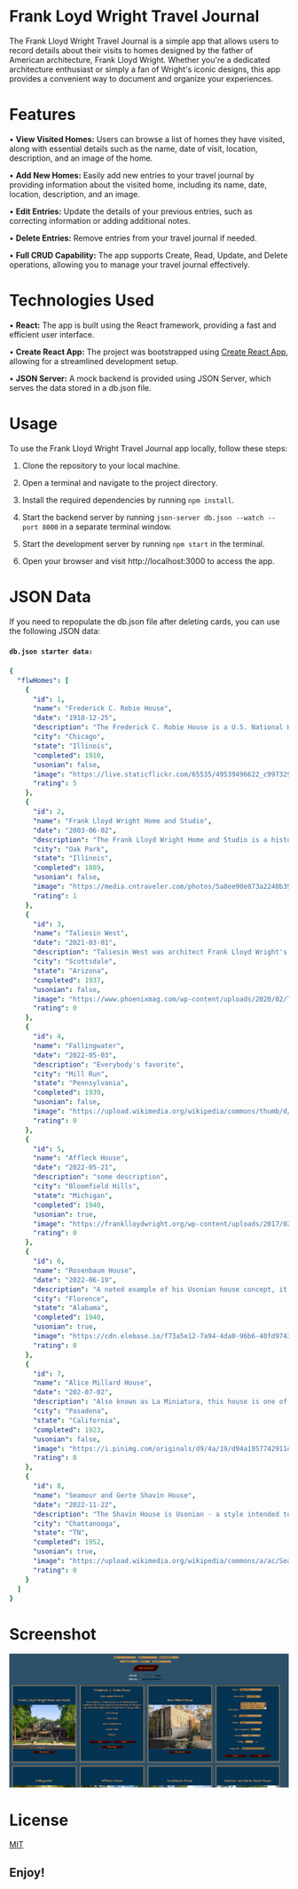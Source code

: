# Frank Loyd Wright Travel Journal

The Frank Lloyd Wright Travel Journal is a simple app that allows users to record details about their visits to homes designed by the father of American architecture, Frank Lloyd Wright. Whether you're a dedicated architecture enthusiast or simply a fan of Wright's iconic designs, this app provides a convenient way to document and organize your experiences.


# Features

• **View Visited Homes:** Users can browse a list of homes they have visited, along with essential details such as the name, date of visit, location, description, and an image of the home.

• **Add New Homes:** Easily add new entries to your travel journal by providing information about the visited home, including its name, date, location, description, and an image.

• **Edit Entries:** Update the details of your previous entries, such as correcting information or adding additional notes.

• **Delete Entries:** Remove entries from your travel journal if needed.

• **Full CRUD Capability:** The app supports Create, Read, Update, and Delete operations, allowing you to manage your travel journal effectively.


# Technologies Used
• **React:** The app is built using the React framework, providing a fast and efficient user interface.

• **Create React App:** The project was bootstrapped using [Create React App](https://github.com/facebook/create-react-app), allowing for a streamlined development setup.

• **JSON Server:** A mock backend is provided using JSON Server, which serves the data stored in a db.json file.
# Usage

To use the Frank Lloyd Wright Travel Journal app locally, follow these steps:

1. Clone the repository to your local machine.

2. Open a terminal and navigate to the project directory.

3. Install the required dependencies by running `npm install`.

4. Start the backend server by running `json-server db.json --watch --port 8000` in a separate terminal window.

5. Start the development server by running `npm start` in the terminal.

6. Open your browser and visit http://localhost:3000 to access the app.


# JSON Data

If you need to repopulate the db.json file after deleting cards, you can use the following JSON data:

#### `db.json starter data:`

```yaml
{
  "flwHomes": [
    {
      "id": 1,
      "name": "Frederick C. Robie House",
      "date": "1910-12-25",
      "description": "The Frederick C. Robie House is a U.S. National Historic Landmark now on the campus of the University of Chicago in the South Side neighborhood of Hyde Park in Chicago, Illinois. ",
      "city": "Chicago",
      "state": "Illinois",
      "completed": 1910,
      "usonian": false,
      "image": "https://live.staticflickr.com/65535/49539496622_c997329f78_b.jpg",
      "rating": 5
    },
    {
      "id": 2,
      "name": "Frank Lloyd Wright Home and Studio",
      "date": "2003-06-02",
      "description": "The Frank Lloyd Wright Home and Studio is a historic house and design studio in Oak Park, Illinois, which was designed and owned by architect Frank Lloyd Wright. First built in 1889 and added to over the years, the home and studio is furnished with original Wright-designed furniture and textiles.",
      "city": "Oak Park",
      "state": "Illinois",
      "completed": 1889,
      "usonian": false,
      "image": "https://media.cntraveler.com/photos/5a8ee90e873a2240b39fffea/16:9/w_2560,c_limit/Frank-Lloyd-Wright-House-and-Studio-Tour_2018_StudioFacade_JamesCaulfield_July2017.jpg",
      "rating": 1
    },
    {
      "id": 3,
      "name": "Taliesin West",
      "date": "2021-03-01",
      "description": "Taliesin West was architect Frank Lloyd Wright's winter home and studio in the desert from 1937 until his death in 1959 at the age of 91. Today it is the headquarters of the Frank Lloyd Wright Foundation.",
      "city": "Scottsdale",
      "state": "Arizona",
      "completed": 1937,
      "usonian": false,
      "image": "https://www.phoenixmag.com/wp-content/uploads/2020/02/Taliesin-West_Front-evening-1_Photo-credit-Andrew-Pielage_copyright-Frank-Lloyd-Wright-Foundation.jpg",
      "rating": 0
    },
    {
      "id": 4,
      "name": "Fallingwater",
      "date": "2022-05-03",
      "description": "Everybody's favorite",
      "city": "Mill Run",
      "state": "Pennsylvania",
      "completed": 1939,
      "usonian": false,
      "image": "https://upload.wikimedia.org/wikipedia/commons/thumb/d/dd/Fallingwater%2C_also_known_as_the_Edgar_J._Kaufmann%2C_Sr.%2C_residence%2C_Pennsylvania%2C_by_Carol_M._Highsmith.jpg/1280px-Fallingwater%2C_also_known_as_the_Edgar_J._Kaufmann%2C_Sr.%2C_residence%2C_Pennsylvania%2C_by_Carol_M._Highsmith.jpg",
      "rating": 0
    },
    {
      "id": 5,
      "name": "Affleck House",
      "date": "2022-05-21",
      "description": "some description",
      "city": "Bloomfield Hills",
      "state": "Michigan",
      "completed": 1940,
      "usonian": true,
      "image": "https://franklloydwright.org/wp-content/uploads/2017/02/Affleck_House_dusk_9-3-14_0066-fused-dc2_br-1382x640.jpg",
      "rating": 0
    },
    {
      "id": 6,
      "name": "Rosenbaum House",
      "date": "2022-06-19",
      "description": "A noted example of his Usonian house concept, it is the only Wright building in Alabama, and is one of only 26 pre-World War II Usonian houses. Wright scholar John Sergeant called it \"the purest example of the Usonian.\" ",
      "city": "Florence",
      "state": "Alabama",
      "completed": 1940,
      "usonian": true,
      "image": "https://cdn.elebase.io/f73a5e12-7a94-4da0-96b6-40fd97435fd2/0d93ebe9-9504-472c-a420-96f8cb15e144-tend06a574fe5dfda9e5.jpg?w=680&h=382&fit=crop&rot=auto&dpr=2&q=75",
      "rating": 0
    },
    {
      "id": 7,
      "name": "Alice Millard House",
      "date": "202-07-02",
      "description": "Also known as La Miniatura, this house is one of four of Wright's \"textile block\" houses - all built in Los Angeles County. The initial critical response to Millard House and the textile block structures was not positive. Over the years, critical views of Millard House became positive, and it is now considered one of Wright's finest works.",
      "city": "Pasadena",
      "state": "California",
      "completed": 1923,
      "usonian": false,
      "image": "https://i.pinimg.com/originals/d9/4a/19/d94a1957742911e2b3a48b73541026cd.jpg",
      "rating": 0
    },
    {
      "id": 8,
      "name": "Seamour and Gerte Shavin House",
      "date": "2022-11-22",
      "description": "The Shavin House is Usonian - a style intended to represent the natvie architectural style of the United States.  Usonian homes lack ornamentation and instead focus on design integration between nature, community, and scale. It is the only building designed by Frank Lloyd Wright in Tennessee. ",
      "city": "Chattanooga",
      "state": "TN",
      "completed": 1952,
      "usonian": true,
      "image": "https://upload.wikimedia.org/wikipedia/commons/a/ac/Seamour_and_Gerte_Shavin_House.jpg",
      "rating": 0
    }
  ]
}
```

# Screenshot

![a screenshot](./src/assets/FLWscreenshot.png)

# License

[MIT](https://choosealicense.com/licenses/mit/)


## Enjoy!